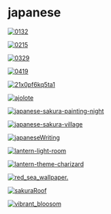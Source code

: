 # japanese

<a href="0132.jpg"><img alt="0132" src="0132.jpg"></a>

<a href="0215.jpg"><img alt="0215" src="0215.jpg"></a>

<a href="0329.jpg"><img alt="0329" src="0329.jpg"></a>

<a href="0419.jpg"><img alt="0419" src="0419.jpg"></a>

<a href="21x0pf6kq5ta1.png"><img alt="21x0pf6kq5ta1" src="21x0pf6kq5ta1.png"></a>

<a href="ajolote.jpg"><img alt="ajolote" src="ajolote.jpg"></a>

<a href="japanese-sakura-painting-night.png"><img alt="japanese-sakura-painting-night" src="japanese-sakura-painting-night.png"></a>

<a href="japanese-sakura-village.jpg"><img alt="japanese-sakura-village" src="japanese-sakura-village.jpg"></a>

<a href="japaneseWriting.png"><img alt="japaneseWriting" src="japaneseWriting.png"></a>

<a href="lantern-light-room.png"><img alt="lantern-light-room" src="lantern-light-room.png"></a>

<a href="lantern-theme-charizard.png"><img alt="lantern-theme-charizard" src="lantern-theme-charizard.png"></a>

<a href="red_sea_wallpaper.jpeg"><img alt="red_sea_wallpaper." src="red_sea_wallpaper.jpeg"></a>

<a href="sakuraRoof.png"><img alt="sakuraRoof" src="sakuraRoof.png"></a>

<a href="vibrant_bloosom.png"><img alt="vibrant_bloosom" src="vibrant_bloosom.png"></a>

